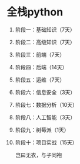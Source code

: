 # 全栈python #
1. 阶段一：基础知识（7天）
2. 阶段二：高级知识（7天）
3. 阶段三：前端（7天）
4. 阶段四：后端（14天）
5. 阶段五：运维（7天）
6. 阶段六：信息安全（3天）
7. 阶段七：数据分析（10天）
8. 阶段八：人工智能（3天）
9. 阶段九：树莓派（1天）
10. 阶段十：项目实战（15天）

    岂曰无衣，与子同袍
